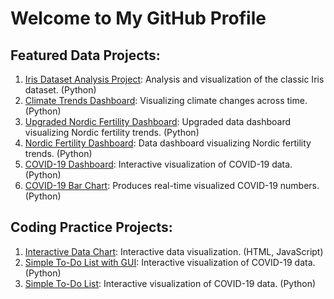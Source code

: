 # Welcome to My GitHub Profile

## Featured Data Projects:
1. [Iris Dataset Analysis Project](https://github.com/eliasorbon/iris_data_analysis_project): Analysis and visualization of the classic Iris dataset. (Python)
2. [Climate Trends Dashboard](https://github.com/eliasorbon/climate-trends-dashboard): Visualizing climate changes across time. (Python)
3. [Upgraded Nordic Fertility Dashboard](https://github.com/eliasorbon/nordic_fertility_dashboard_upgraded): Upgraded data dashboard visualizing Nordic fertility trends. (Python)
4. [Nordic Fertility Dashboard](https://github.com/eliasorbon/nordic_fertility_dashboard): Data dashboard visualizing Nordic fertility trends. (Python)
5. [COVID-19 Dashboard](https://github.com/eliasorbon/covid_data_dashboard): Interactive visualization of COVID-19 data. (Python)
6. [COVID-19 Bar Chart](https://github.com/eliasorbon/covid_data_barchart): Produces real-time visualized COVID-19 numbers. (Python)
## Coding Practice Projects:
1. [Interactive Data Chart](https://github.com/eliasorbon/interactive_data_chart): Interactive data visualization. (HTML, JavaScript)
2. [Simple To-Do List with GUI](https://github.com/eliasorbon/todo_list_gui): Interactive visualization of COVID-19 data. (Python)
3. [Simple To-Do List](https://github.com/eliasorbon/todo_list): Interactive visualization of COVID-19 data. (Python)
